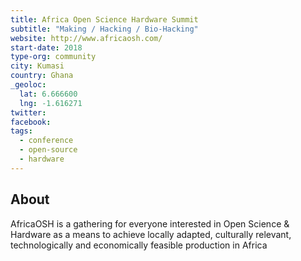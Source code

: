 ```yaml
---
title: Africa Open Science Hardware Summit
subtitle: "Making / Hacking / Bio-Hacking"
website: http://www.africaosh.com/
start-date: 2018
type-org: community
city: Kumasi
country: Ghana
_geoloc:
  lat: 6.666600
  lng: -1.616271
twitter:
facebook:
tags:
  - conference
  - open-source
  - hardware
---
```


## About
AfricaOSH is a gathering for everyone interested in Open Science & Hardware as a means to achieve locally adapted, culturally relevant, technologically and economically feasible production in Africa
